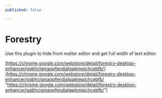 ```yaml
---
published: false

---
```

# Forestry 

Use this plugin to hide front matter editor and get full width of text editor:

[https://chrome.google.com/webstore/detail/forestry-desktop-enhancer/ggbhcjgmaopfendjalgaikmpjchcebfb/](https://chrome.google.com/webstore/detail/forestry-desktop-enhancer/ggbhcjgmaopfendjalgaikmpjchcebfb/ "https://chrome.google.com/webstore/detail/forestry-desktop-enhancer/ggbhcjgmaopfendjalgaikmpjchcebfb/")